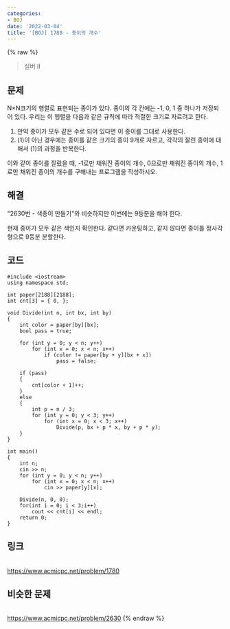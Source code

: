 ```yaml
---
categories:
- BOJ
date: '2022-03-04'
title: '[BOJ] 1780 - 종이의 개수'
---
```


{% raw %}
>실버 II

## 문제
N×N크기의 행렬로 표현되는 종이가 있다. 종이의 각 칸에는 -1, 0, 1 중 하나가 저장되어 있다. 우리는 이 행렬을 다음과 같은 규칙에 따라 적절한 크기로 자르려고 한다.

1.  만약 종이가 모두 같은 수로 되어 있다면 이 종이를 그대로 사용한다.
2.  (1)이 아닌 경우에는 종이를 같은 크기의 종이 9개로 자르고, 각각의 잘린 종이에 대해서 (1)의 과정을 반복한다.

이와 같이 종이를 잘랐을 때, -1로만 채워진 종이의 개수, 0으로만 채워진 종이의 개수, 1로만 채워진 종이의 개수를 구해내는 프로그램을 작성하시오.

##  해결
"2630번 - 색종이 만들기"와 비슷하지만 이번에는 9등분을 해야 한다.

현재 종이가 모두 같은 색인지 확인한다. 같다면 카운팅하고, 같지 않다면 종이를 정사각형으로 9등분 분할한다.

## 코드
```
#include <iostream>
using namespace std;

int paper[2188][2188];
int cnt[3] = { 0, };

void Divide(int n, int bx, int by)
{
	int color = paper[by][bx];
	bool pass = true;

	for (int y = 0; y < n; y++)
		for (int x = 0; x < n; x++)
			if (color != paper[by + y][bx + x])
				pass = false;

	if (pass)
	{
		cnt[color + 1]++;
	}
	else
	{
		int p = n / 3;
		for (int y = 0; y < 3; y++)
			for (int x = 0; x < 3; x++)
				Divide(p, bx + p * x, by + p * y);
	}
}

int main()
{
	int n;
	cin >> n;
	for (int y = 0; y < n; y++)
		for (int x = 0; x < n; x++)
			cin >> paper[y][x];

	Divide(n, 0, 0);
	for(int i = 0; i < 3;i++)
		cout << cnt[i] << endl;
	return 0;
}
```

## 링크
<br>https://www.acmicpc.net/problem/1780

## 비슷한 문제
<br>https://www.acmicpc.net/problem/2630
{% endraw %}